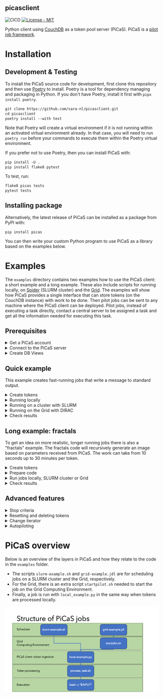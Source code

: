 picasclient
-----------

![CICD](https://github.com/sara-nl/picasclient/actions/workflows/python-app.yml/badge.svg) [![License - MIT](https://img.shields.io/github/license/sara-nl/picasclient)](https://github.com/sara-nl/picasclient/blob/main/LICENSE)

Python client using [CouchDB](https://docs.couchdb.org/en/stable/index.html) as a token pool server (PiCaS). PiCaS is a [pilot job framework](https://doc.spider.surfsara.nl/en/latest/Pages/pilotjob_picas.html).


# Installation


## Development & Testing

To install the PiCaS source code for development, first clone this repository and then use [Poetry](https://python-poetry.org/docs/) to install. Poetry is a tool for dependency managing and packaging in Python. If you don't have Poetry, install it first with `pipx install poetry`.
```
git clone https://github.com/sara-nl/picasclient.git
cd picasclient
poetry install --with test
```
Note that Poetry will create a virtual environment if it is not running within an activated virtual environment already. In that case, you will need to run `poetry run` before your commands to execute them within the Poetry virtual environment.

If you prefer not to use Poetry, then you can install PiCaS with:
```
pip install -U .
pip install flake8 pytest
```

To test, run:
```
flake8 picas tests
pytest tests
```


## Installing package

Alternatively, the latest release of PiCaS can be installed as a package from PyPI with:
```
pip install picas
```
You can then write your custom Python program to use PiCaS as a library based on the examples below. 


# Examples

The `examples` directory contains two examples how to use the PiCaS client: a short example and a long example. These also include scripts for running locally, on [Spider](https://doc.spider.surfsara.nl/en/latest/Pages/about.html) (SLURM cluster) and the [Grid](https://doc.grid.surfsara.nl/en/latest/). The examples will show how PiCaS provides a single interface that can store tokens (on the CouchDB instance) with work to be done. Then pilot jobs can be sent to any machine where the PiCaS client can be deployed. Pilot jobs, instead of executing a task directly, contact a central server to be assigned a task and get all the information needed for executing this task.

## Prerequisites

<details closed>
<summary>Get a PiCaS account</summary>
<br>

To run the examples, you need a PiCaS account and access to a database (DB) on the PiCaS CouchDB instance. If you are following a workshop organized by SURF, this has already been arranged for you. If you have a Grid or Spider project at SURF, you can request access through the <a href="https://servicedesk.surf.nl">Service Desk</a>.
</details>


<details closed>
<summary>Connect to the PiCaS server</summary>
<br>

To connect to the PiCaS server, create a file `examples/picasconfig.py` with the information needed to log in to your PiCaS account and the database you want to use for storing the work tokens. A template can be found in `examples/picasconfig_example.py`. Specifically, the information needed are:
  
```
PICAS_HOST_URL="https://picas.surfsara.nl:6984"
PICAS_DATABASE=""
PICAS_USERNAME=""
PICAS_PASSWORD=""
```
Note that `PICAS_HOST_URL` can be different if your project has its own CouchDB instance.
</details>


<details closed>
<summary>Create DB Views</summary>
<br>

When you you use the DB for the first time, you need to define "view" logic and create views. <a href="https://docs.couchdb.org/en/stable/ddocs/views/index.html">CouchDB views</a> are the primary tool used for querying and reporting on CouchDB documents. For example, you can create views to filter on new, running, finished, and failed job tokens. Some pre-defined views can be created with:

```
cd examples
python createViews.py
```
This will create the following views:
 * `Monitor/todo`: tasks that still need to be done
 * `Monitor/locked`: tasks that are currently running
 * `Monitor/error`: tasks that encountered errors 
 * `Monitor/done`: tasks that are finished 
 * `Monitor/overview_total`: all tasks and their states
   
After a few moments, you should be able to find the generated views in the <a href="https://picas.surfsara.nl:6984/_utils/#login">CouchDB web interface</a>. Select your database and you will see the views on the left under `Monitor/Views`:

![picas views](docs/picas-views.png)
</details>


## Quick example

This example creates fast-running jobs that write a message to standard output.
<details closed>
<summary>Create tokens</summary>
<br>

The file `quickExample.txt` contains three lines with commands to be executed. You can generate three job tokens in the PiCaS DB by running: 

```
python pushTokens.py quickExample.txt
```

Check the DB; you should see the tokens in the view `Monitor/todo`. 
</details>


<details closed>
<summary>Running locally</summary>
<br>

To run the example locally (e.g. on your laptop):

```
python local_example.py
```

If all goes well, you should see output like:

```
-----------------------
Working on token: token_0
_id token_0
_rev 4-8b04da64c0a536bb88a3cdebe12e0a87
type token
lock 1692692693
done 0
hostname xxxxxxxxxxxx
scrub_count 0
input echo "this is token A"
exit_code 0
-----------------------
```

The token in the database will have attachments with the standard and error output of the terminal. There you will find the outputfile `logs_token_0.out`, containing the output of the input command:

```
Tue 31 Dec 2024 00:00:00 CET
xxxxxxxxxxxx
echo 'this is token A'
token_0
output_token_0
this is token A
Tue 31 Dec 2024 00:00:00  CET
```

Once the script is running, it will start polling the PiCaS server for work. A pilot job will not die after it has completed a task, but immediately ask for another one. It will keep asking for new jobs, until all work is done, or the maximum time is up. 

Tokens have a status, which will go from "todo" to "done" once the work has been completed (or "error" if the work fails). To do more work, you will have to add new tokens that in the "todo" state yet, otherwise the example script will just stop after finding no more work to do. If you are interested, you can look into the scripts `examples/local-example.py` and `examples/process_task.sh` to check what the actual work is.
</details>


<details closed>
<summary>Running on a cluster with SLURM</summary>
<br>

You can run this example on a login node of a SLURM cluster, e.g. Spider at SURF. To start the SLURM job which runs the PiCaS client, submit the `slurm-example.sh` script with:

```
sbatch slurm-example.sh
```

Now the work will be performed in parallel by a SLURM job array, and each job will start polling the CouchDB instance for work. Once the work is complete, the SLURM job will finish. You can set the number of array jobs in the script with `--array`. For more information on SLURM job scheduler, see the [SLURM documentation](https://slurm.schedmd.com/).
</details>


<details closed>
<summary>Running on the Grid with DIRAC</summary>
<br>

In order to run this example on the Grid, you need the three [Grid Prerequisites](https://doc.grid.surfsara.nl/en/latest/Pages/Basics/prerequisites.html#prerequisites): User Interface (UI) machine, Grid certificate, VO membership.

On the Grid, you can install software you need either on [Softdrive](https://doc.grid.surfsara.nl/en/stable/Pages/Advanced/grid_software.html#softdrive), download it during job execution, or provide it through the "input sandbox". In this example, we supply the entire environment through the sandbox. The binaries and python code need to be in this sandbox. First we need to create a tar of the PiCaS code, so that it can be sent to the Grid. On you Grid UI, run:

```
tar cfv grid-sandbox/picas.tar ../picas/
```

Secondly, the CouchDB python API needs to be available too, so download and extract it:

```
wget https://files.pythonhosted.org/packages/7c/c8/f94a107eca0c178e5d74c705dad1a5205c0f580840bd1b155cd8a258cb7c/CouchDB-1.2.tar.gz -P grid-sandbox
```

Now you can start the example from the Grid UI with:

```
dirac-wms-job-submit grid-example.jdl
```
In this case [DIRAC](https://dirac.readthedocs.io/en/latest/index.html) is used for job submission. The status and output can be retrieved with DIRAC commands, while in the token you see the token status and the token attachments contain the log files. Once all tokens have been processed (check the DB views) the Grid job will finish. For more Grid-specific information, see the [Grid documentation](https://doc.grid.surfsara.nl/en/latest/index.html).
</details>


<details closed>
<summary>Check results</summary>
<br>

While your pilot jobs process tasks, you can keep track of their progress through the CouchDB web interface and the views we created earlier. 

When all pilot jobs are finished, ideally, you want all tasks to be "done". However, often you will find that not all jobs finished successfully and some are still in a "locked" or "error" state. If this happens, you should investigate what went wrong with these jobs by checking the attached logfiles. Incidentally, this might be due to errors with the middleware, network or storage. In other cases, there could be errors with your task: maybe you've sent the wrong parameters or forgot to download all necessary input files. Reviewing these failed tasks gives you the possibility to correct them and improve your submission scripts. 

You can re-run failed tasks, either by resetting failed/locked tokens or deleting them and creating new tokens, see [Advanced features](#advanced-features). After that, you can submit new pilot jobs.


</details>


## Long example: fractals

To get an idea on more realistic, longer running jobs there is also a "fractals" example. The fractals code will recursively generate an image based on parameters received from PiCaS. The work can take from 10 seconds up to 30 minutes per token.


<details closed>
<summary>Create tokens</summary>
<br>
To add the fractals job tokens to your DB, run:

```
python pushTokens.py fractals
```
This will execute `./createTokens` and create a temporary outputfile that is then used to generate tokens in the database. 
</details>


<details closed>
<summary>Prepare code</summary>
<br>
Next, the binary for the fractal calculation needs to be built:
  
```
cc src/fractals.c -o bin/fractals -lm
```

And finally, the `process_task.sh` code needs to call a different command. Replace:

```
bash -c "$INPUT"
```
with:

```
bin/fractals -o $OUTPUT $INPUT
```
to ensure that the fractals code is called.
</details>


<details closed>
<summary>Run jobs locally, SLURM cluster or Grid</summary>
<br>

Now, you can run your jobs whichever way you want (locally, SLURM cluster or the Grid), using the general instructions as described above for the quick example!
</details>


<details closed>
<summary>Check results</summary>
<br>

The fractals code will generate an outputfile named `output_token_X`. If the jobs are run locally or on Spider, you can find the outputfile in your work directory. For jobs that are processed on the Grid, you can transfer the outputfile to a remote storage location at the end of your job script `process_task.sh`. To check the results, convert the output file to PNG format and display the picture: 
  
```
convert output_token_X output_token_X.png
display output_token_X.png
```
</details>


## Advanced features


</details>

<details closed>
<summary>Stop criteria</summary>
<br>

In the main program of `local-example.py`, the work is executed by this line:

```
actor.run(max_token_time=1800, max_total_time=3600, max_tasks=10, max_scrub=2)
```
The arguments in this function allow the user to speficy criteria to stop processing:
* `max_token_time`: maximum time (seconds) to run a single token before stopping and going to next token
* `max_total_time`: maximum time (seconds) to run picas before stopping
* `max_tasks`: number of tasks that are performed before stopping
* `max_scrub`: number of times a token can be reset ("scrubbed") after failing
So in our example: if a token is not finished in 30 minutes, the token is "scrubbed" (i.e. reset to "todo"), and the next token will be fetched. If a token is scrubbed more than 2 times, it will be set to "error". Nore more tokens will be processed after one hour or after 10 tokens have finished, whatever happens earlier.

Users can even define a custom `stop_function` (with `**kwargs`) and pass that to `actors.run()`. See for details, `picas/actors.py`.

</details>


<details closed>
<summary>Resetting and deleting tokens</summary>
<br>

To reset tokens in a certain view back to "todo", you can use the script `resetTokens.py`. For example, to reset all locked tokens:

```
python resetTokens.py Monitor/locked
```
This will also increase the "scrub_count" of the tokens. Optionally, one can provide a locktime argument. For example, to reset tokens that have been locked more than 24 hours, run:

```
python resetTokens.py Monitor/locked 24
```

If you want to delete all the tokens in a certain view, use the script `deteleTokens.py`. For example, to delete all the tokens in "error" view, run:

```
python deleteTokens.py Monitor/error
```
</details>

<details closed>
<summary>Change iterator</summary>
<br>

Normally, if there are no more tokens in the DB to be processed, the pilot job will stop. However, you can tell the pilot job to continue polling the PiCaS server for work untill `max_total_time` has been reached. This is done by uncommenting this line in `local-example.py`, in the function `ExampleActor.__init()`:
```
self.iterator = EndlessViewIterator(self.iterator)    
```

</details>

<details closed>
<summary>Autopiloting</summary>

### Automatically start your client

This example shows how to automatically start a picas client (or pilot) to process tokens from the database.
While this example explicitly shows the case of two types of tokens, that is single-core and multi-core work, you can adjust the code to:
 - Run for a single view, such as your default tokens.
 - Add more than the 2 views, to process as many types of tokens as you want (where type could also be GPU, high-memory, or other properties of a job).
 - Add properties to the tokens in your "pushTokens" code, such as 
    - "gpu: 1" and start a GPU-based job
    - "time: 72:00:00" and then start a job with a 3-day walltime
    - "cores: 8" and start a high-memory job

This can be achieved by adjusting:
 1. The view code to create all the necessary views
 2. The scanner code to scan these views and submit the necessary jobs
 3. The job scripts (.sh) that end up in slurm / your scheduler
 4. The pilot jobs that scan the views containing the work
 5. Finally, The tokens need to be available in your database

### Running the autopilot

In this example, two types of tokens are to be executed: single-core tokens and multi-core (4 cores) tokens. It is written for a slurm cluster, so the user may have to adjust the code if they want to run it elsewhere. Like the examples in the example folder, a running CouchDB instance is needed.

To run this example, first the design documents for specific resources have to be created. This is explained next, and then the execution of the autopiloting code is shown. 

#### Creating custom made design documents

To select tokens based on some property in the body of the token, we want to create design documents with views that can do so.
This is already present in the `createViews.py` script. Run the script again with:

```
python createViews.py autopilot
```

This will create two extra design documents with the same views (todo, error, done, etc.) but with the extra logic added to check for the property `doc.cores`. The documents are called `SingleCore` and `MultiCore`: one for tokens that will use 1 CPU core, and one for tokens that need 4 CPU cores (the number 4 is arbitrary).
The property in the token can be any property you want, in this case we couple it to the number of cores given to the job in slurm. The value should be set to what the job requires and then will be used at execution time.

In the database, these design docs and their views are present and can be used. To push some tokens with the `cores` propery to the database, run:

```
python pushTokens.py autopilot
```

If you inspect the `pushTokens.py` script, you will see that the `cores` property is added, and set to either 1 or 4 for this example.
Now we want to select the tokens that have a specific number of cores, and start a picas pilot with these cores, to execute the token body.

#### Running picas with different design documents and views.

To start scanning the different design documents, for example, to execute the work with different numbers of cores, run:

```
python run_autopilot.py
```

which will default to view `SingleCore` that was created above and filters on a core count of 1. This is equivalent to running explicitly:

```
python run_autopilot.py --cores 1 --design_doc SingleCore
```

To run this with multiple cores and a different design document do:

```
python run_autopilot.py --cores 4 --design_doc MultiCore
```

And now your process will start the picas clients needed to evaluate your tokens. The process will check for either single-core tokens and multi-core tokens and start the jobs on the cluster: either for a job with 1 core, or a job with 4 cores, to process the different kinds of work that require differing resources. The number of cores is passed through `core_scanner.py` to sbatch.

This example can be adjusted to use any user defined design document and type of job on a cluster you need. Using different number of cores, GPUs, or other resources can now be done with specified jobs tailor made for each resource.

### Running autopilot on a schedule

To run the scanner on a schedule, one can start it using (in slurm) scrontab, as described in https://doc.spider.surfsara.nl/en/latest/Pages/workflows.html#recurring-jobs and https://slurm.schedmd.com/scrontab.html or other automation tools.

</details>

# PiCaS overview

Below is an overview of the layers in PiCaS and how they relate to the code in the `examples` folder. 
* The scripts `slurm-example.sh` and `grid-example.jdl` are for scheduling jobs on a SLURM cluster and the Grid, respectively. 
* For the Grid, there is an extra script `startpilot.sh` needed to start the job on the Grid Computing Environment.
* Finally, a job is run with `local_example.py` in the same way when tokens are processed locally.

![picas layers](./docs/picas-layers.png)
